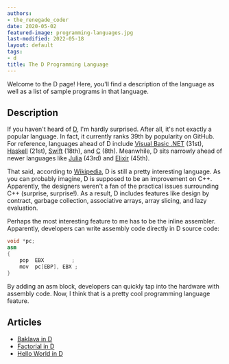 ```yaml
---
authors:
- the_renegade_coder
date: 2020-05-02
featured-image: programming-languages.jpg
last-modified: 2022-05-18
layout: default
tags:
- d
title: The D Programming Language
---
```


Welcome to the D page! Here, you'll find a description of the language as well as a list of sample programs in that language.

## Description

If you haven't heard of [D][1], I'm hardly surprised. After all, it's 
not exactly a popular language. In fact, it currently ranks 39th by 
popularity on GitHub. For reference, languages ahead of D include 
[Visual Basic .NET][2] (31st), [Haskell][3] (21st), [Swift][4] (18th), and [C][5] (8th). 
Meanwhile, D sits narrowly ahead of newer languages like [Julia][6] (43rd) 
and [Elixir][7] (45th).

That said, according to [Wikipedia][1], D is still a pretty interesting 
language. As you can probably imagine, D is supposed to be an 
improvement on C++. Apparently, the designers weren't a fan of the 
practical issues surrounding C++ (surprise, surprise!). As a result, 
D includes features like design by contract, garbage collection, 
associative arrays, array slicing, and lazy evaluation.

Perhaps the most interesting feature to me has to be the inline 
assembler. Apparently, developers can write assembly code directly 
in D source code:

```d
void *pc;
asm
{
    pop  EBX         ;
    mov  pc[EBP], EBX ; 
}
```

By adding an asm block, developers can quickly tap into the hardware 
with assembly code. Now, I think that is a pretty cool programming 
language feature.

[1]: https://en.wikipedia.org/wiki/D_(programming_language)
[2]: https://en.wikipedia.org/wiki/Visual_Basic_(.NET)
[3]: https://en.wikipedia.org/wiki/Haskell
[4]: https://en.wikipedia.org/wiki/Swift_(programming_language)
[5]: https://en.wikipedia.org/wiki/C_(programming_language)
[6]: https://en.wikipedia.org/wiki/Julia_(programming_language)
[7]: https://en.wikipedia.org/wiki/Elixir_(programming_language)


## Articles

- [Baklava in D](https://sampleprograms.io/projects/baklava/d)
- [Factorial in D](https://sampleprograms.io/projects/factorial/d)
- [Hello World in D](https://sampleprograms.io/projects/hello-world/d)